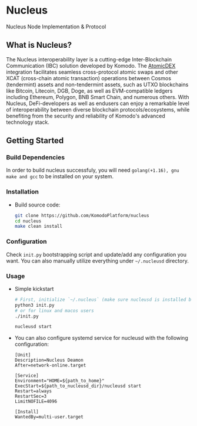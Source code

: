 # Nucleus

Nucleus Node Implementation & Protocol


## What is Nucleus?
The Nucleus interoperability layer is a cutting-edge Inter-Blockchain Communication (IBC) solution developed by Komodo. The [AtomicDEX](https://github.com/KomodoPlatform/AtomicDEX-API) integration facilitates seamless cross-protocol atomic swaps and other XCAT (cross-chain atomic transaction) operations between Cosmos (tendermint) assets and non-tendermint assets, such as UTXO blockchains like Bitcoin, Litecoin, DGB, Doge, as well as EVM-compatible ledgers including Ethereum, Polygon, BNB Smart Chain, and numerous others. With Nucleus, DeFi-developers as well as endusers can enjoy a remarkable level of interoperability between diverse blockchain protocols/ecosystems, while benefiting from the security and reliability of Komodo's advanced technology stack.

## Getting Started

### Build Dependencies

In order to build nucleus successfuly, you will need `golang(+1.16), gnu make and gcc` to be installed on your system.

### Installation

- Build source code:
  ```sh
  git clone https://github.com/KomodoPlatform/nucleus
  cd nucleus
  make clean install
  ```

### Configuration

Check `init.py` bootstrapping script and update/add any configuration you want. You can also manually utilize everything under `~/.nucleusd` directory.

### Usage

- Simple kickstart
  ```sh
  # First, initialize `~/.nucleus` (make sure nucleusd is installed befoer executing this)
  python3 init.py
  # or for linux and macos users
  ./init.py
  
  nucleusd start
  ```

- You can also configure systemd service for nucleusd with the following configuration:
  ```
  [Unit]
  Description=Nucleus Deamon
  After=network-online.target

  [Service]
  Environment="HOME=${path_to_home}"
  ExecStart=${path_to_nucleusd_dir}/nucleusd start
  Restart=always
  RestartSec=3
  LimitNOFILE=4096

  [Install]
  WantedBy=multi-user.target
  ```
  
